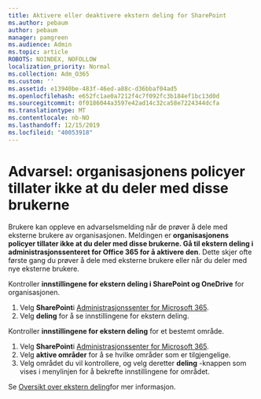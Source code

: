 ```yaml
---
title: Aktivere eller deaktivere ekstern deling for SharePoint
ms.author: pebaum
author: pebaum
manager: pamgreen
ms.audience: Admin
ms.topic: article
ROBOTS: NOINDEX, NOFOLLOW
localization_priority: Normal
ms.collection: Adm_O365
ms.custom: ''
ms.assetid: e13940be-483f-46ed-a88c-d36bbaf04ad5
ms.openlocfilehash: e652fc1ae0a7212f4c7f092fc3b184ef1bc13d0d
ms.sourcegitcommit: 0f0186044a3597e42ad14c32ca58e7224344dcfa
ms.translationtype: MT
ms.contentlocale: nb-NO
ms.lasthandoff: 12/15/2019
ms.locfileid: "40053918"
---
```

# <a name="warning-message-your-organizations-policies-dont-allow-you-to-share-with-these-users"></a>Advarsel: organisasjonens policyer tillater ikke at du deler med disse brukerne

Brukere kan oppleve en advarselsmelding når de prøver å dele med eksterne brukere av organisasjonen. Meldingen er **organisasjonens policyer tillater ikke at du deler med disse brukerne. Gå til ekstern deling i administrasjonssenteret for Office 365 for å aktivere den**. Dette skjer ofte første gang du prøver å dele med eksterne brukere eller når du deler med nye eksterne brukere.

Kontroller **innstillingene for ekstern deling i SharePoint og OneDrive** for organisasjonen.

1. Velg **SharePoint**i [Administrasjonssenter for Microsoft 365](https://admin.microsoft.com/AdminPortal/Home#/homepage">https://admin.microsoft.com/).
3. Velg **deling** for å se innstillingene for ekstern deling.

Kontroller **innstillingene for ekstern deling** for et bestemt område.

1. Velg **SharePoint**i [Administrasjonssenter for Microsoft 365](https://admin.microsoft.com/AdminPortal/Home#/homepage">https://admin.microsoft.com/).
2. Velg **aktive områder** for å se hvilke områder som er tilgjengelige.
3. Velg området du vil kontrollere, og velg deretter **deling** -knappen som vises i menylinjen for å bekrefte innstillingene for området.

Se [Oversikt over ekstern deling](https://docs.microsoft.com/sharepoint/external-sharing-overview)for mer informasjon.